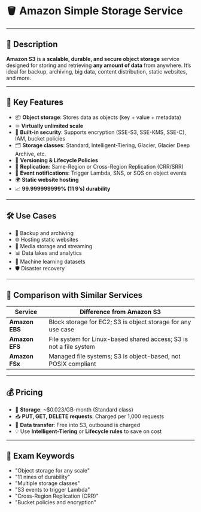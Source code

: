 # 🪣 Amazon Simple Storage Service

---

## 📌 Description  
**Amazon S3** is a **scalable, durable, and secure object storage** service designed for storing and retrieving **any amount of data** from anywhere. It’s ideal for backup, archiving, big data, content distribution, static websites, and more.

---

## 🚀 Key Features  
- 📦 **Object storage**: Stores data as objects (key + value + metadata)  
- ♾️ **Virtually unlimited scale**  
- 🔐 **Built-in security**: Supports encryption (SSE-S3, SSE-KMS, SSE-C), IAM, bucket policies  
- 🗂️ **Storage classes**: Standard, Intelligent-Tiering, Glacier, Glacier Deep Archive, etc.  
- 📜 **Versioning & Lifecycle Policies**  
- 🔄 **Replication**: Same-Region or Cross-Region Replication (CRR/SRR)  
- 📡 **Event notifications**: Trigger Lambda, SNS, or SQS on object events  
- 🌍 **Static website hosting**  
- 📈 **99.999999999% (11 9’s) durability**

---

## 🛠️ Use Cases  
- 🧾 Backup and archiving  
- 🌐 Hosting static websites  
- 🎥 Media storage and streaming  
- 📊 Data lakes and analytics  
- 🧪 Machine learning datasets  
- 🛡️ Disaster recovery  

---

## 🔁 Comparison with Similar Services  

| Service        | Difference from Amazon S3 |
|----------------|----------------------------|
| **Amazon EBS** | Block storage for EC2; S3 is object storage for any use case |
| **Amazon EFS** | File system for Linux-based shared access; S3 is not a file system |
| **Amazon FSx** | Managed file systems; S3 is object-based, not POSIX compliant |

---

## 💰 Pricing  
- 💾 **Storage**: ~$0.023/GB-month (Standard class)  
- 📥 **PUT, GET, DELETE requests**: Charged per 1,000 requests  
- 🚚 **Data transfer**: Free into S3, outbound is charged  
- 💡 Use **Intelligent-Tiering** or **Lifecycle rules** to save on cost  

---

## 🧠 Exam Keywords  
- "Object storage for any scale"  
- "11 nines of durability"  
- "Multiple storage classes"  
- "S3 events to trigger Lambda"  
- "Cross-Region Replication (CRR)"  
- "Bucket policies and encryption"
